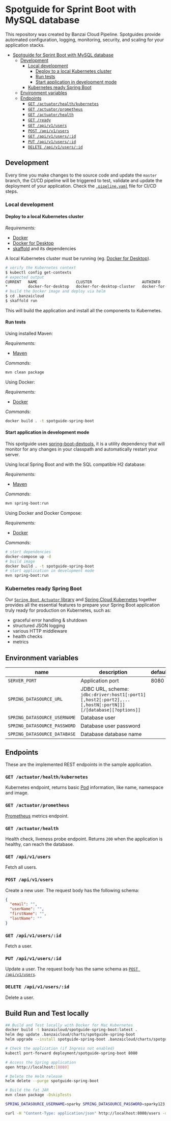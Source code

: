 # Spotguide for Sprint Boot with MySQL database

This repository was created by Banzai Cloud Pipeline. Spotguides provide automated configuration, logging, monitoring, security, and scaling for your application stacks.

<!-- TOC -->

- [Spotguide for Sprint Boot with MySQL database](#spotguide-for-spring-boot-with-mysql-database)
  - [Development](#development)
    - [Local development](#local-development)
      - [Deploy to a local Kubernetes cluster](#deploy-to-a-local-kubernetes-cluster)
      - [Run tests](#run-tests)
      - [Start application in development mode](#start-application-in-development-mode)
    - [Kubernetes ready Spring Boot](#kubernetes-ready-spring-boot)
  - [Environment variables](#environment-variables)
  - [Endpoints](#endpoints)
    - [`GET /actuator/health/kubernetes`](#get-actuatorhealthkubernetes)
    - [`GET /actuator/prometheus`](#get-actuatorprometheus)
    - [`GET /actuator/health`](#get-actuatorhealth)
    - [`GET /ready`](#get-ready)
    - [`GET /api/v1/users`](#get-apiv1users)
    - [`POST /api/v1/users`](#post-apiv1users)
    - [`GET /api/v1/users/:id`](#get-apiv1usersid)
    - [`PUT /api/v1/users/:id`](#put-apiv1usersid)
    - [`DELETE /api/v1/users/:id`](#delete-apiv1usersid)

<!-- /TOC -->

## Development

Every time you make changes to the source code and update the `master` branch, the CI/CD pipeline will be triggered to test, validate and update the deployment of your application. Check the [`.pipeline.yaml`](.banzaicloud/pipeline.yaml) file for CI/CD steps.

### Local development

#### Deploy to a local Kubernetes cluster

_Requirements:_

- [Docker](https://www.docker.com/)
- [Docker for Desktop](https://www.docker.com/products/docker-desktop)
- [skaffold](https://github.com/GoogleContainerTools/skaffold) and its dependencies

A local Kubernetes cluster must be running (eg. [Docker for Desktop](https://www.docker.com/products/docker-desktop)).

```sh
# verify the Kubernetes context
$ kubectl config get-contexts
# expected output
CURRENT   NAME                 CLUSTER                      AUTHINFO             NAMESPACE
*         docker-for-desktop   docker-for-desktop-cluster   docker-for-desktop
# build the Docker image and deploy via helm
$ cd .banzaicloud
$ skaffold run
```

This will build the application and install all the components to Kubernetes.

#### Run tests

Using installed Maven:

_Requirements:_

- [Maven](https://maven.apache.org/)

_Commands:_

```sh
mvn clean package
```

Using Docker:

_Requirements:_

- [Docker](https://www.docker.com/)

_Commands:_

```sh
docker build . -t spotguide-spring-boot
```

#### Start application in development mode

This spotguide uses [spring-boot-devtools](https://docs.spring.io/spring-boot/docs/current/reference/html/using-boot-devtools.html), it is a utility dependency that will monitor for any changes in your classpath and automatically restart your server.

Using local Spring Boot and with the SQL compatible H2 database:

_Requirements:_

- [Maven](https://maven.apache.org/)

_Commands:_

```sh
mvn spring-boot:run
```

Using Docker and Docker Compose:

_Requirements:_

- [Docker](https://www.docker.com/)

_Commands:_

```sh
# start dependencies
docker-compose up -d
# build image
docker build . -t spotguide-spring-boot
# start application in development mode
mvn spring-boot:run
```

### Kubernetes ready Spring Boot

Our [`Spring Boot Actuator` library](https://docs.spring.io/spring-boot/docs/current/reference/htmlsingle/#production-ready) and [Spring Cloud Kubernetes](https://github.com/spring-cloud/spring-cloud-kubernetes) together provides all the essential features to prepare your Spring Boot application truly ready for production on Kubernetes, such as:

- graceful error handling & shutdown
- structured JSON logging
- various HTTP middleware
- health checks
- metrics

## Environment variables

| name                         | description                                                                                                                   | default     |
| ---------------------------- | ----------------------------------------------------------------------------------------------------------------------------- | ----------- |
| `SERVER_PORT`                | Application port                                                                                                              | 8080        |
| `SPRING_DATASOURCE_URL`      | JDBC URL, scheme: `jdbc:driver:host1[:port1][,host2[:port2],...[,hostN[:portN]]][/[database][?options]]`                      |             |
| `SPRING_DATASOURCE_USERNAME` | Database user                                                                                                                 |             |
| `SPRING_DATASOURCE_PASSWORD` | Database user password                                                                                                        |             |
| `SPRING_DATASOURCE_DATABASE` | Database database name                                                                                                        |             |

## Endpoints

These are the implemented REST endpoints in the sample application.

### `GET /actuator/health/kubernetes`

Kubernetes endpoint, returns basic [Pod](https://kubernetes.io/docs/concepts/workloads/pods/pod/) information, like name, namespace and image.

### `GET /actuator/prometheus`

[Prometheus](https://prometheus.io) metrics endpoint.

### `GET /actuator/health`

Health check, liveness probe endpoint. Returns `200` when the application is healthy, can reach the database.


### `GET /api/v1/users`

Fetch all users.

### `POST /api/v1/users`

Create a new user. The request body has the following schema:

```json
{
  "email": "",
  "userName": "",
  "firstName": "",
  "lastName": ""
}
```

### `GET /api/v1/users/:id`

Fetch a user.

### `PUT /api/v1/users/:id`

Update a user. The request body has the same schema as [`POST /api/v1/users`](#post-apiv1users).

### `DELETE /api/v1/users/:id`

Delete a user.

## Build Run and Test locally

```bash
## Build and Test locally with Docker for Mac Kubernetes
docker build -t banzaicloud/spotguide-spring-boot:latest .
helm dep update .banzaicloud/charts/spotguide-spring-boot
helm upgrade --install spotguide-spring-boot .banzaicloud/charts/spotguide-spring-boot --set ingress.enabled=true --set "ingress.hosts[0]=localhost" --set monitor.enabled=true --set pipeline-ingress.enabled=true

# Check the application (if Ingress not enabled)
kubectl port-forward deployment/spotguide-spring-boot 8080

# Access the Spring application
open http://localhost:[8080]
```

```bash
# Delete the Helm release
helm delete --purge spotguide-spring-boot
```

```bash
# Build the fat JAR
mvn clean package -DskipTests

SPRING_DATASOURCE_USERNAME=sparky SPRING_DATASOURCE_PASSWORD=sparky123 java -jar target/app.jar

curl -H "Content-Type: application/json" http://localhost:8080/users -d '{"userName":"john","email":"john@doe.com"}'
```
